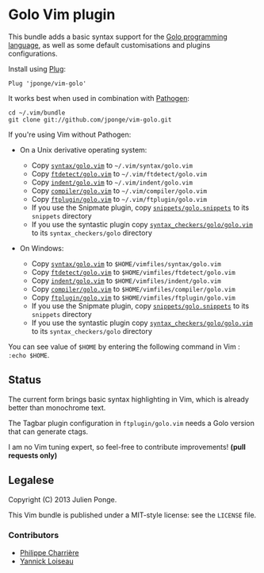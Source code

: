 # Golo Vim plugin

This bundle adds a basic syntax support for the [Golo programming language](http://golo-lang.org/), 
as well as some default customisations and plugins configurations.

Install using [Plug](https://github.com/junegunn/vim-plug):
```
Plug 'jponge/vim-golo'
```

It works best when used in combination with [Pathogen](https://github.com/tpope/vim-pathogen):

    cd ~/.vim/bundle
    git clone git://github.com/jponge/vim-golo.git

If you're using Vim without Pathogen:

- On a Unix derivative operating system:

    - Copy [`syntax/golo.vim`](https://raw.github.com/jponge/vim-golo/master/syntax/golo.vim) to `~/.vim/syntax/golo.vim` 
    - Copy [`ftdetect/golo.vim`](https://raw.github.com/jponge/vim-golo/master/ftdetect/golo.vim) to `~/.vim/ftdetect/golo.vim`
    - Copy [`indent/golo.vim`](https://raw.github.com/jponge/vim-golo/master/indent/golo.vim) to `~/.vim/indent/golo.vim`
    - Copy [`compiler/golo.vim`](https://raw.github.com/jponge/vim-golo/master/compiler/golo.vim) to `~/.vim/compiler/golo.vim`
    - Copy [`ftplugin/golo.vim`](https://raw.github.com/jponge/vim-golo/master/ftplugin/golo.vim) to `~/.vim/ftplugin/golo.vim`
    - If you use the Snipmate plugin, 
      copy [`snippets/golo.snippets`](https://raw.github.com/jponge/vim-golo/master/snippets/golo.snippets) to its `snippets` directory
    - If you use the syntastic plugin
      copy [`syntax_checkers/golo/golo.vim`](https://raw.github.com/jponge/vim-golo/master/syntax_checkers/golo/golo.vim) to its `syntax_checkers/golo` directory

- On Windows:

    - Copy [`syntax/golo.vim`](https://raw.github.com/jponge/vim-golo/master/syntax/golo.vim) to `$HOME/vimfiles/syntax/golo.vim` 
    - Copy [`ftdetect/golo.vim`](https://raw.github.com/jponge/vim-golo/master/ftdetect/golo.vim) to `$HOME/vimfiles/ftdetect/golo.vim`
    - Copy [`indent/golo.vim`](https://raw.github.com/jponge/vim-golo/master/indent/golo.vim) to `$HOME/vimfiles/indent/golo.vim`
    - Copy [`compiler/golo.vim`](https://raw.github.com/jponge/vim-golo/master/compiler/golo.vim) to `$HOME/vimfiles/compiler/golo.vim`
    - Copy [`ftplugin/golo.vim`](https://raw.github.com/jponge/vim-golo/master/ftplugin/golo.vim) to `$HOME/vimfiles/ftplugin/golo.vim`
    - If you use the Snipmate plugin, 
      copy [`snippets/golo.snippets`](https://raw.github.com/jponge/vim-golo/master/snippets/golo.snippets) to its `snippets` directory
    - If you use the syntastic plugin
      copy [`syntax_checkers/golo/golo.vim`](https://raw.github.com/jponge/vim-golo/master/syntax_checkers/golo/golo.vim) to its `syntax_checkers/golo` directory

You can see value of `$HOME` by entering the following command in Vim : `:echo $HOME`.


## Status

The current form brings basic syntax highlighting in Vim, which is already better than monochrome text.

The Tagbar plugin configuration in `ftplugin/golo.vim` needs a Golo version that can generate ctags.

I am no Vim tuning expert, so feel-free to contribute improvements! **(pull requests only)**

## Legalese

Copyright (C) 2013 Julien Ponge.

This Vim bundle is published under a MIT-style license: see the `LICENSE` file.

### Contributors

- [Philippe Charrière](http://www.k33g.org)
- [Yannick Loiseau](http://yloiseau.net)
